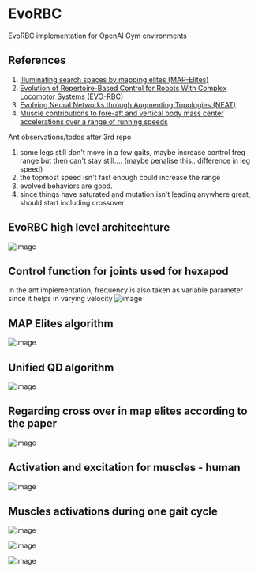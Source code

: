 # EvoRBC
EvoRBC implementation for OpenAI Gym environments

## References
1. [Illuminating search spaces by mapping elites (MAP-Elites)](https://arxiv.org/pdf/1504.04909.pdf)
2. [Evolution of Repertoire-Based Control for Robots With Complex Locomotor Systems (EVO-RBC)](https://sci-hub.tw/https://ieeexplore.ieee.org/abstract/document/7964759/)
3. [Evolving Neural Networks through Augmenting Topologies (NEAT)](http://nn.cs.utexas.edu/downloads/papers/stanley.ec02.pdf)
4. [Muscle contributions to fore-aft and vertical body mass center accelerations over a range of running speeds](http://nmbl.stanford.edu/publications/pdf/Hamner2012.pdf)

Ant observations/todos after 3rd repo
1. some legs still don't move in a few gaits, maybe increase control freq range but then can't stay still.... (maybe penalise this.. difference in leg speed)
2. the topmost speed isn't fast enough could increase the range
3. evolved behaviors are good.
4. since things have saturated and mutation isn't leading anywhere great, should start including crossover

## EvoRBC high level architechture
![image](https://user-images.githubusercontent.com/27682820/43711887-db0a86ba-9991-11e8-97f2-a65152e7a6e4.png)

## Control function for joints used for hexapod
In the ant implementation, frequency is also taken as variable parameter since it helps in varying velocity
![image](https://user-images.githubusercontent.com/27682820/43755663-8ebf73c2-9a2e-11e8-9c1b-a75228f00642.png)

## MAP Elites algorithm
![image](https://user-images.githubusercontent.com/27682820/43864271-dfc186ee-9b7c-11e8-95e9-0b5e71bf1d32.png)

## Unified QD algorithm
![image](https://user-images.githubusercontent.com/27682820/43869088-6a746f8e-9b8e-11e8-957a-34453b922ce5.png)

## Regarding cross over in map elites according to the paper
![image](https://user-images.githubusercontent.com/27682820/43890083-6a89cf1e-9be3-11e8-9f75-abb636838c3f.png)

## Activation and excitation for muscles - human
![image](https://user-images.githubusercontent.com/14030793/43922915-c8b9fa3c-9c3d-11e8-852e-98abb60eaa2e.png)

## Muscles activations during one gait cycle
![image](https://user-images.githubusercontent.com/27682820/44631150-e145e980-a985-11e8-82d8-2e9399df29a5.png)

![image](https://user-images.githubusercontent.com/27682820/44631310-bfe5fd00-a987-11e8-8d54-0620d1fc7c84.png)


![image](https://user-images.githubusercontent.com/27682820/44631163-ffabe500-a985-11e8-9e23-bb13b00e99cb.png)
